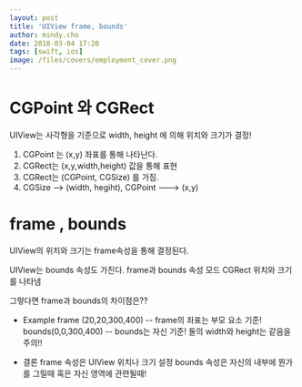 ```yaml
---
layout: post
title: 'UIView frame, bounds'
author: mindy.cho
date: 2018-03-04 17:20
tags: [swift, ios]
image: /files/covers/employment_cover.png
---
```


# CGPoint 와 CGRect

UIView는 사각형을 기준으로 width, height 에 의해 위치와 크기가 결정!

1. CGPoint 는 (x,y) 좌표를 통해 나타난다.
2. CGRect는 (x,y,width,height) 값을 통해 표현
3. CGRect는 (CGPoint, CGSize) 를 가짐.
4. CGSize --> (width, hegiht), CGPoint ---> (x,y)

# frame , bounds

UIView의 위치와 크기는 frame속성을 통해 결정된다.

UIView는 bounds 속성도 가진다. frame과 bounds 속성 모드 CGRect 위치와 크기를 나타냄

그렇다면 frame과 bounds의 차이점은??

* Example
frame (20,20,300,400) -- frame의 좌표는 부모 요소 기준!
bounds(0,0,300,400) -- bounds는 자신 기준!
둘의 width와 height는 같음을 주의!!

* 결론
frame 속성은 UIView 위치나 크기 설정
bounds 속성은 자신의 내부에 뭔가를 그릴때 혹은 자신 영역에 관련될때!





